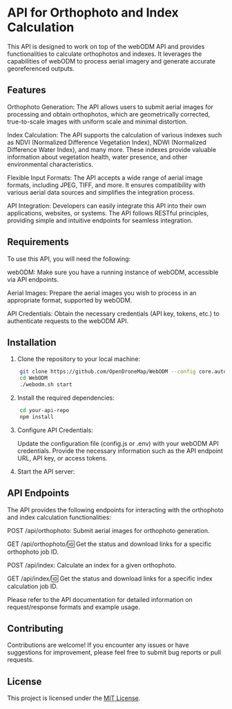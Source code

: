 # API for Orthophoto and Index Calculation

This API is designed to work on top of the webODM API and provides functionalities to calculate orthophotos and indexes. It leverages the capabilities of webODM to process aerial imagery and generate accurate georeferenced outputs.

## Features

Orthophoto Generation: The API allows users to submit aerial images for processing and obtain orthophotos, which are geometrically corrected, true-to-scale images with uniform scale and minimal distortion.

Index Calculation: The API supports the calculation of various indexes such as NDVI (Normalized Difference Vegetation Index), NDWI (Normalized Difference Water Index), and many more. These indexes provide valuable information about vegetation health, water presence, and other environmental characteristics.

Flexible Input Formats: The API accepts a wide range of aerial image formats, including JPEG, TIFF, and more. It ensures compatibility with various aerial data sources and simplifies the integration process.

API Integration: Developers can easily integrate this API into their own applications, websites, or systems. The API follows RESTful principles, providing simple and intuitive endpoints for seamless integration.

## Requirements

To use this API, you will need the following:

webODM: Make sure you have a running instance of webODM, accessible via API endpoints.

Aerial Images: Prepare the aerial images you wish to process in an appropriate format, supported by webODM.

API Credentials: Obtain the necessary credentials (API key, tokens, etc.) to authenticate requests to the webODM API.

## Installation

1.  Clone the repository to your local machine:
```bash
    git clone https://github.com/OpenDroneMap/WebODM --config core.autocrlf=input --depth 1
    cd WebODM
    ./webodm.sh start 
``` 
2. Install the required dependencies:

```bash
    cd your-api-repo
    npm install
```
3. Configure API Credentials:

    Update the configuration file (config.js or .env) with your webODM API credentials. Provide the necessary information such as the API endpoint URL, API key, or access tokens.

4. Start the API server:


## API Endpoints

The API provides the following endpoints for interacting with the orthophoto and index calculation functionalities:

POST /api/orthophoto: Submit aerial images for orthophoto generation.

GET /api/orthophoto/:id: Get the status and download links for a specific orthophoto job ID.

POST /api/index: Calculate an index for a given orthophoto.

GET /api/index/:id: Get the status and download links for a specific index calculation job ID.

Please refer to the API documentation for detailed information on request/response formats and example usage.

## Contributing

Contributions are welcome! If you encounter any issues or have suggestions for improvement, please feel free to submit bug reports or pull requests.


## License

This project is licensed under the [MIT License]().